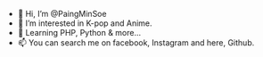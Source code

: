 - 👋 Hi, I’m @PaingMinSoe
- 👀 I’m interested in K-pop and Anime.
- 📖 Learning PHP, Python & more...
- 📫 You can search me on facebook, Instagram and here, Github. 

<!---
PaingMinSoe/PaingMinSoe is a ✨ special ✨ repository because its `README.md` (this file) appears on your GitHub profile.
You can click the Preview link to take a look at your changes.
--->
